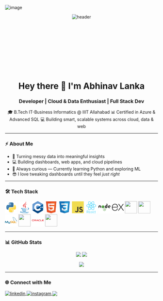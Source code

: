 ![image](https://github.com/user-attachments/assets/3ce09836-d001-444a-b679-177c70e00b3f)<!-- Header Image -->
<p align="center" style="overflow: hidden; height: 180px; position: relative;">
  <img src="https://videos.openai.com/vg-assets/assets%2Ftask_01jy7g82exf0r9ypbhsv48y8kq%2F1750451190_img_1.webp?st=2025-06-20T18%3A55%3A35Z&se=2025-06-26T19%3A55%3A35Z&sks=b&skt=2025-06-20T18%3A55%3A35Z&ske=2025-06-26T19%3A55%3A35Z&sktid=a48cca56-e6da-484e-a814-9c849652bcb3&skoid=8ebb0df1-a278-4e2e-9c20-f2d373479b3a&skv=2019-02-02&sv=2018-11-09&sr=b&sp=r&spr=https%2Chttp&sig=DPC41DyzuyXvEoCS2D5pIb%2FrIxHXX51CogeLdVKrkGI%3D&az=oaivgprodscus"
       alt="header" 
       style="width: 120%; object-fit: cover; object-position: center top;" />
</p>


<h1 align="center">Hey there 👋 I'm Abhinav Lanka</h1>
<h3 align="center"> Developer | Cloud & Data Enthusiast | Full Stack Dev</h3>

<p align="center">
🎓 B.Tech IT-Business Informatics @ IIIT Allahabad  
📊 Certified in Azure & Advanced SQL  
💻 Building smart, scalable systems across cloud, data & web  
</p>

---

### ⚡ About Me

- 🎯 Turning messy data into meaningful insights  
- 💻 Building dashboards, web apps, and cloud pipelines  
- 💭 Always curious — Currently learning Python and exploring ML 
- 😎 I love tweaking dashboards until they feel *just right*  

---

### 🛠️ Tech Stack

<p align="left">
  <a href="https://www.python.org" target="_blank"><img src="https://raw.githubusercontent.com/devicons/devicon/master/icons/python/python-original.svg" width="40" height="40"/></a>
  <a href="https://www.java.com" target="_blank"><img src="https://raw.githubusercontent.com/devicons/devicon/master/icons/java/java-original.svg" width="40" height="40"/></a>
  <a href="https://isocpp.org/" target="_blank"><img src="https://raw.githubusercontent.com/devicons/devicon/master/icons/cplusplus/cplusplus-original.svg" width="40" height="40"/></a>
  <a href="https://developer.mozilla.org/en-US/docs/Web/HTML" target="_blank"><img src="https://raw.githubusercontent.com/devicons/devicon/master/icons/html5/html5-original.svg" width="40" height="40"/></a>
  <a href="https://developer.mozilla.org/en-US/docs/Web/CSS" target="_blank"><img src="https://raw.githubusercontent.com/devicons/devicon/master/icons/css3/css3-original.svg" width="40" height="40"/></a>
  <a href="https://developer.mozilla.org/en-US/docs/Web/JavaScript" target="_blank"><img src="https://raw.githubusercontent.com/devicons/devicon/master/icons/javascript/javascript-original.svg" width="40" height="40"/></a>
  <a href="https://reactjs.org/" target="_blank"><img src="https://raw.githubusercontent.com/devicons/devicon/master/icons/react/react-original-wordmark.svg" width="40" height="40"/></a>
  <a href="https://nodejs.org/" target="_blank"><img src="https://raw.githubusercontent.com/devicons/devicon/master/icons/nodejs/nodejs-original-wordmark.svg" width="40" height="40"/></a>
  <a href="https://expressjs.com/" target="_blank"><img src="https://raw.githubusercontent.com/devicons/devicon/master/icons/express/express-original.svg" width="40" height="40"/></a>
  <a href="https://firebase.google.com/" target="_blank"><img src="https://www.vectorlogo.zone/logos/firebase/firebase-icon.svg" width="40" height="40"/></a>
  <a href="https://azure.microsoft.com/" target="_blank"><img src="https://www.vectorlogo.zone/logos/microsoft_azure/microsoft_azure-icon.svg" width="40" height="40"/></a>
  <a href="https://www.mysql.com/" target="_blank"><img src="https://raw.githubusercontent.com/devicons/devicon/master/icons/mysql/mysql-original-wordmark.svg" width="40" height="40"/></a>
  <a href="https://powerbi.microsoft.com/" target="_blank"><img src="https://www.vectorlogo.zone/logos/microsoft_powerbi/microsoft_powerbi-icon.svg" width="40" height="40"/></a>
  <a href="https://www.oracle.com/database/" target="_blank"><img src="https://raw.githubusercontent.com/devicons/devicon/master/icons/oracle/oracle-original.svg" width="40" height="40"/></a>
  <a href="https://figma.com/" target="_blank"><img src="https://www.vectorlogo.zone/logos/figma/figma-icon.svg" width="40" height="40"/></a>
</p>

---

### 📊 GitHub Stats

<p align="center">
  <img src="https://github-readme-stats.vercel.app/api?username=Abhil141&show_icons=true&theme=tokyonight&hide_border=true&count_private=true" width="48%" />
  <img src="https://github-readme-streak-stats.herokuapp.com/?user=Abhil141&theme=tokyonight&hide_border=true" width="48%" />
</p>

<p align="center">
  <img src="https://github-readme-activity-graph.vercel.app/graph?username=Abhil141&bg_color=0d1117&color=00ffe4&line=00ffe4&point=ffffff&area=true&hide_border=true" />
</p>

---

### 🌐 Connect with Me

<p align="left">
  <a href="https://www.linkedin.com/in/abhinav-lanka-a16a851b3/" target="_blank">
    <img align="center" src="https://raw.githubusercontent.com/rahuldkjain/github-profile-readme-generator/master/src/images/icons/Social/linked-in-alt.svg" alt="linkedin" height="30" width="40" />
  </a>
  <a href="https://instagram.com/abhinav.l.141" target="_blank">
    <img align="center" src="https://raw.githubusercontent.com/rahuldkjain/github-profile-readme-generator/master/src/images/icons/Social/instagram.svg" alt="instagram" height="30" width="40" />
  </a>
  <a href="mailto:abhinavlanka61@gmail.com">
    <img align="center" src="https://img.shields.io/badge/Gmail-red?logo=gmail&style=for-the-badge" height="28" />
  </a>
</p>
